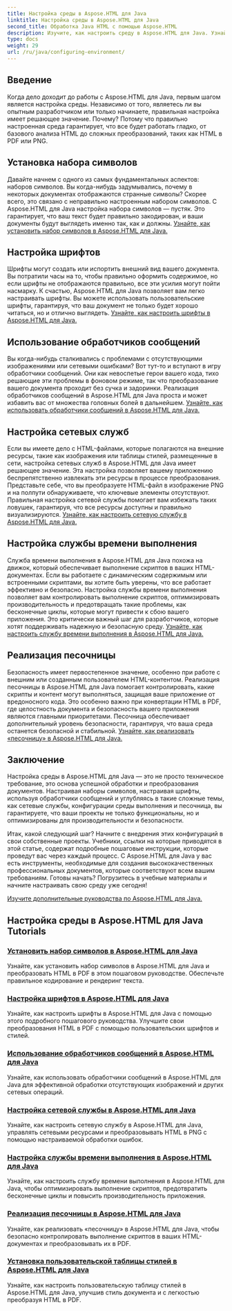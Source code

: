 ```yaml
---
title: Настройка среды в Aspose.HTML для Java
linktitle: Настройка среды в Aspose.HTML для Java
second_title: Обработка Java HTML с помощью Aspose.HTML
description: Изучите, как настроить среду в Aspose.HTML для Java. Узнайте, как устанавливать наборы символов, настраивать шрифты и эффективно использовать обработчики сообщений.
type: docs
weight: 29
url: /ru/java/configuring-environment/
---
```

## Введение

Когда дело доходит до работы с Aspose.HTML для Java, первым шагом является настройка среды. Независимо от того, являетесь ли вы опытным разработчиком или только начинаете, правильная настройка имеет решающее значение. Почему? Потому что правильно настроенная среда гарантирует, что все будет работать гладко, от базового анализа HTML до сложных преобразований, таких как HTML в PDF или PNG.

## Установка набора символов

Давайте начнем с одного из самых фундаментальных аспектов: наборов символов. Вы когда-нибудь задумывались, почему в некоторых документах отображаются странные символы? Скорее всего, это связано с неправильно настроенным набором символов. С Aspose.HTML для Java настройка набора символов — пустяк. Это гарантирует, что ваш текст будет правильно закодирован, и ваши документы будут выглядеть именно так, как и должны.
[Узнайте, как установить набор символов в Aspose.HTML для Java.](./set-character-set/)

## Настройка шрифтов

Шрифты могут создать или испортить внешний вид вашего документа. Вы потратили часы на то, чтобы правильно оформить содержимое, но если шрифты не отображаются правильно, все эти усилия могут пойти насмарку. К счастью, Aspose.HTML для Java позволяет вам легко настраивать шрифты. Вы можете использовать пользовательские шрифты, гарантируя, что ваш документ не только будет хорошо читаться, но и отлично выглядеть.
[Узнайте, как настроить шрифты в Aspose.HTML для Java.](./configure-fonts/)

## Использование обработчиков сообщений

Вы когда-нибудь сталкивались с проблемами с отсутствующими изображениями или сетевыми ошибками? Вот тут-то и вступают в игру обработчики сообщений. Они как невоспетые герои вашего кода, тихо решающие эти проблемы в фоновом режиме, так что преобразование вашего документа проходит без сучка и задоринки. Реализация обработчиков сообщений в Aspose.HTML для Java проста и может избавить вас от множества головных болей в дальнейшем.
[Узнайте, как использовать обработчики сообщений в Aspose.HTML для Java.](./use-message-handlers/)

## Настройка сетевых служб

Если вы имеете дело с HTML-файлами, которые полагаются на внешние ресурсы, такие как изображения или таблицы стилей, размещенные в сети, настройка сетевых служб в Aspose.HTML для Java имеет решающее значение. Эта настройка позволяет вашему приложению беспрепятственно извлекать эти ресурсы в процессе преобразования. Представьте себе, что вы преобразуете HTML-файл в изображение PNG и на полпути обнаруживаете, что ключевые элементы отсутствуют. Правильная настройка сетевой службы помогает вам избежать таких ловушек, гарантируя, что все ресурсы доступны и правильно визуализируются.
[Узнайте, как настроить сетевую службу в Aspose.HTML для Java.](./setup-network-service/)

## Настройка службы времени выполнения

Служба времени выполнения в Aspose.HTML для Java похожа на движок, который обеспечивает выполнение скриптов в ваших HTML-документах. Если вы работаете с динамическим содержимым или встроенными скриптами, вы хотите быть уверены, что все работает эффективно и безопасно. Настройка службы времени выполнения позволяет вам контролировать выполнение скриптов, оптимизировать производительность и предотвращать такие проблемы, как бесконечные циклы, которые могут привести к сбою вашего приложения. Это критически важный шаг для разработчиков, которые хотят поддерживать надежную и безопасную среду.
[Узнайте, как настроить службу времени выполнения в Aspose.HTML для Java.](./configure-runtime-service/)

## Реализация песочницы

Безопасность имеет первостепенное значение, особенно при работе с внешним или созданным пользователем HTML-контентом. Реализация песочницы в Aspose.HTML для Java помогает контролировать, какие скрипты и контент могут выполняться, защищая ваше приложение от вредоносного кода. Это особенно важно при конвертации HTML в PDF, где целостность документа и безопасность вашего приложения являются главными приоритетами. Песочница обеспечивает дополнительный уровень безопасности, гарантируя, что ваша среда останется безопасной и стабильной.
[Узнайте, как реализовать «песочницу» в Aspose.HTML для Java.](./implement-sandboxing/)


## Заключение

Настройка среды в Aspose.HTML для Java — это не просто техническое требование, это основа успешной обработки и преобразования документов. Настраивая наборы символов, настраивая шрифты, используя обработчики сообщений и углубляясь в такие сложные темы, как сетевые службы, конфигурации среды выполнения и песочница, вы гарантируете, что ваши проекты не только функциональны, но и оптимизированы для производительности и безопасности.

Итак, какой следующий шаг? Начните с внедрения этих конфигураций в свои собственные проекты. Учебники, ссылки на которые приводятся в этой статье, содержат подробные пошаговые инструкции, которые проведут вас через каждый процесс. С Aspose.HTML для Java у вас есть инструменты, необходимые для создания высококачественных профессиональных документов, которые соответствуют всем вашим требованиям. Готовы начать? Погрузитесь в учебные материалы и начните настраивать свою среду уже сегодня!

[Изучите дополнительные руководства по Aspose.HTML для Java.](https://reference.aspose.com/words/net/)

## Настройка среды в Aspose.HTML для Java Tutorials
### [Установить набор символов в Aspose.HTML для Java](./set-character-set/)
Узнайте, как установить набор символов в Aspose.HTML для Java и преобразовать HTML в PDF в этом пошаговом руководстве. Обеспечьте правильное кодирование и рендеринг текста.
### [Настройка шрифтов в Aspose.HTML для Java](./configure-fonts/)
Узнайте, как настроить шрифты в Aspose.HTML для Java с помощью этого подробного пошагового руководства. Улучшите свои преобразования HTML в PDF с помощью пользовательских шрифтов и стилей.
### [Использование обработчиков сообщений в Aspose.HTML для Java](./use-message-handlers/)
Узнайте, как использовать обработчики сообщений в Aspose.HTML для Java для эффективной обработки отсутствующих изображений и других сетевых операций.
### [Настройка сетевой службы в Aspose.HTML для Java](./setup-network-service/)
Узнайте, как настроить сетевую службу в Aspose.HTML для Java, управлять сетевыми ресурсами и преобразовывать HTML в PNG с помощью настраиваемой обработки ошибок.
### [Настройка службы времени выполнения в Aspose.HTML для Java](./configure-runtime-service/)
Узнайте, как настроить службу времени выполнения в Aspose.HTML для Java, чтобы оптимизировать выполнение скриптов, предотвратить бесконечные циклы и повысить производительность приложения.
### [Реализация песочницы в Aspose.HTML для Java](./implement-sandboxing/)
Узнайте, как реализовать «песочницу» в Aspose.HTML для Java, чтобы безопасно контролировать выполнение скриптов в ваших HTML-документах и преобразовывать их в PDF.
### [Установка пользовательской таблицы стилей в Aspose.HTML для Java](./set-user-style-sheet/)
Узнайте, как настроить пользовательскую таблицу стилей в Aspose.HTML для Java, улучшив стиль документа и с легкостью преобразуя HTML в PDF.